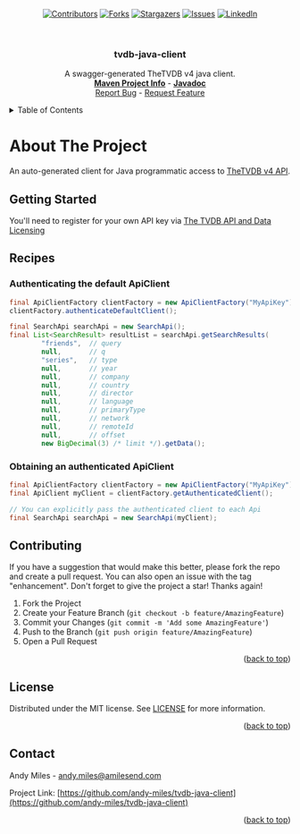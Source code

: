 <a name="readme-top"></a>
<!-- Template Credit: Othneil Drew (https://github.com/othneildrew),
                      https://github.com/othneildrew/Best-README-Template/tree/master -->
<!-- PROJECT SHIELDS -->
<div align="center">

[![Contributors][contributors-shield]][contributors-url]
[![Forks][forks-shield]][forks-url]
[![Stargazers][stars-shield]][stars-url]
[![Issues][issues-shield]][issues-url]
[![LinkedIn][linkedin-shield]][linkedin-url]

</div>

<!-- PROJECT LOGO -->
<br />
<div align="center">
  <h3 align="center">tvdb-java-client</h3>

  <p align="center">
    A swagger-generated TheTVDB v4 java client.
    <br />
    <a href="https://www.amilesend.com/tvdb-java-client"><strong>Maven Project Info</strong></a>
    -
    <a href="https://www.amilesend.com/tvdb-java-client/apidocs/index.html"><strong>Javadoc</strong></a>
    <br />
    <a href="https://github.com/andy-miles/tvdb-java-client/issues">Report Bug</a>
    -
    <a href="https://github.com/andy-miles/tvdb-java-client/issues">Request Feature</a>
  </p>
</div>


<!-- TABLE OF CONTENTS -->
<details>
  <summary>Table of Contents</summary>
  <ol>
    <li>
      <a href="#about-the-project">About The Project</a>
    </li>
    <li><a href="#getting-started">Getting Started</a></li>
    <li><a href="#recipes">Recipes</a></li>
    <li><a href="#contributing">Contributing</a></li>
    <li><a href="#license">License</a></li>
    <li><a href="#contact">Contact</a></li>
  </ol>
</details>


<!-- ABOUT THE PROJECT -->
# About The Project

An auto-generated client for Java programmatic access to [TheTVDB v4 API](https://thetvdb.github.io/v4-api/).


## Getting Started

You'll need to register for your own API key via [The TVDB API and Data Licensing](https://thetvdb.com/api-information)

## Recipes

### Authenticating the default ApiClient

```java
final ApiClientFactory clientFactory = new ApiClientFactory("MyApiKey");
clientFactory.authenticateDefaultClient();

final SearchApi searchApi = new SearchApi();
final List<SearchResult> resultList = searchApi.getSearchResults(
        "friends",  // query
        null,       // q
        "series",   // type
        null,       // year
        null,       // company 
        null,       // country
        null,       // director
        null,       // language
        null,       // primaryType
        null,       // network
        null,       // remoteId
        null,       // offset
        new BigDecimal(3) /* limit */).getData();
```

### Obtaining an authenticated ApiClient

```java
final ApiClientFactory clientFactory = new ApiClientFactory("MyApiKey");
final ApiClient myClient = clientFactory.getAuthenticatedClient();

// You can explicitly pass the authenticated client to each Api
final SearchApi searchApi = new SearchApi(myClient);
```

## Contributing

If you have a suggestion that would make this better, please fork the repo and create a pull request. You can also open an issue with the tag "enhancement".
Don't forget to give the project a star! Thanks again!

1. Fork the Project
2. Create your Feature Branch (`git checkout -b feature/AmazingFeature`)
3. Commit your Changes (`git commit -m 'Add some AmazingFeature'`)
4. Push to the Branch (`git push origin feature/AmazingFeature`)
5. Open a Pull Request

<div align="right">(<a href="#readme-top">back to top</a>)</div>

<!-- LICENSE -->
## License

Distributed under the MIT license. See [LICENSE](https://github.com/andy-miles/tvdb-java-client/blob/main/LICENSE) for more information.

<div align="right">(<a href="#readme-top">back to top</a>)</div>


<!-- CONTACT -->
## Contact

Andy Miles - andy.miles@amilesend.com

Project Link: [https://github.com/andy-miles/tvdb-java-client](https://github.com/andy-miles/tvdb-java-client)

<div align="right">(<a href="#readme-top">back to top</a>)</div>



<!-- MARKDOWN LINKS & IMAGES -->
<!-- https://www.markdownguide.org/basic-syntax/#reference-style-links -->
<!-- MARKDOWN LINKS & IMAGES -->
<!-- https://www.markdownguide.org/basic-syntax/#reference-style-links -->
[contributors-shield]: https://img.shields.io/github/contributors/andy-miles/onedrive-java-sdk.svg?style=for-the-badge
[contributors-url]: https://github.com/andy-miles/onedrive-java-sdk/graphs/contributors
[forks-shield]: https://img.shields.io/github/forks/andy-miles/onedrive-java-sdk.svg?style=for-the-badge
[forks-url]: https://github.com/andy-miles/onedrive-java-sdk/network/members
[stars-shield]: https://img.shields.io/github/stars/andy-miles/onedrive-java-sdk.svg?style=for-the-badge
[stars-url]: https://github.com/andy-miles/onedrive-java-sdk/stargazers
[issues-shield]: https://img.shields.io/github/issues/andy-miles/onedrive-java-sdk.svg?style=for-the-badge
[issues-url]: https://github.com/andy-miles/onedrive-java-sdk/issues
[license-shield]: https://img.shields.io/github/license/andy-miles/onedrive-java-sdk.svg?style=for-the-badge
[license-url]: https://github.com/andy-miles/onedrive-java-sdk/blob/master/LICENSE.txt
[linkedin-shield]: https://img.shields.io/badge/-LinkedIn-black.svg?style=for-the-badge&logo=linkedin&colorB=555
[linkedin-url]: https://www.linkedin.com/in/andy-miles
[product-screenshot]: images/screenshot.png
[Next.js]: https://img.shields.io/badge/next.js-000000?style=for-the-badge&logo=nextdotjs&logoColor=white
[Next-url]: https://nextjs.org/
[React.js]: https://img.shields.io/badge/React-20232A?style=for-the-badge&logo=react&logoColor=61DAFB
[React-url]: https://reactjs.org/
[Vue.js]: https://img.shields.io/badge/Vue.js-35495E?style=for-the-badge&logo=vuedotjs&logoColor=4FC08D
[Vue-url]: https://vuejs.org/
[Angular.io]: https://img.shields.io/badge/Angular-DD0031?style=for-the-badge&logo=angular&logoColor=white
[Angular-url]: https://angular.io/
[Svelte.dev]: https://img.shields.io/badge/Svelte-4A4A55?style=for-the-badge&logo=svelte&logoColor=FF3E00
[Svelte-url]: https://svelte.dev/
[Laravel.com]: https://img.shields.io/badge/Laravel-FF2D20?style=for-the-badge&logo=laravel&logoColor=white
[Laravel-url]: https://laravel.com
[Bootstrap.com]: https://img.shields.io/badge/Bootstrap-563D7C?style=for-the-badge&logo=bootstrap&logoColor=white
[Bootstrap-url]: https://getbootstrap.com
[JQuery.com]: https://img.shields.io/badge/jQuery-0769AD?style=for-the-badge&logo=jquery&logoColor=white
[JQuery-url]: https://jquery.com 
